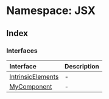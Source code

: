 # Namespace: JSX

## Index

### Interfaces

| Interface | Description |
| :------ | :------ |
| [IntrinsicElements](interfaces/IntrinsicElements.md) | - |
| [MyComponent](interfaces/MyComponent.md) | - |
